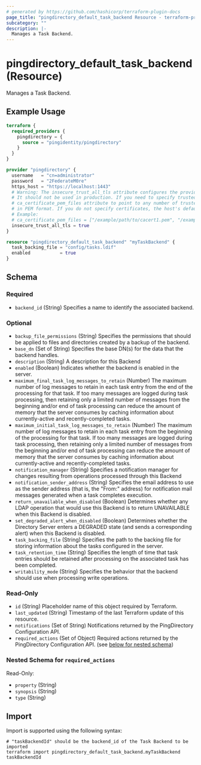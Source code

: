 ```yaml
---
# generated by https://github.com/hashicorp/terraform-plugin-docs
page_title: "pingdirectory_default_task_backend Resource - terraform-provider-pingdirectory"
subcategory: ""
description: |-
  Manages a Task Backend.
---
```


# pingdirectory_default_task_backend (Resource)

Manages a Task Backend.

## Example Usage

```terraform
terraform {
  required_providers {
    pingdirectory = {
      source = "pingidentity/pingdirectory"
    }
  }
}

provider "pingdirectory" {
  username   = "cn=administrator"
  password   = "2FederateM0re"
  https_host = "https://localhost:1443"
  # Warning: The insecure_trust_all_tls attribute configures the provider to trust any certificate presented by the PingDirectory server.
  # It should not be used in production. If you need to specify trusted CA certificates, use the
  # ca_certificate_pem_files attribute to point to any number of trusted CA certificate files
  # in PEM format. If you do not specify certificates, the host's default root CA set will be used.
  # Example:
  # ca_certificate_pem_files = ["/example/path/to/cacert1.pem", "/example/path/to/cacert2.pem"]
  insecure_trust_all_tls = true
}

resource "pingdirectory_default_task_backend" "myTaskBackend" {
  task_backing_file = "config/tasks.ldif"
  enabled           = true
}
```

<!-- schema generated by tfplugindocs -->
## Schema

### Required

- `backend_id` (String) Specifies a name to identify the associated backend.

### Optional

- `backup_file_permissions` (String) Specifies the permissions that should be applied to files and directories created by a backup of the backend.
- `base_dn` (Set of String) Specifies the base DN(s) for the data that the backend handles.
- `description` (String) A description for this Backend
- `enabled` (Boolean) Indicates whether the backend is enabled in the server.
- `maximum_final_task_log_messages_to_retain` (Number) The maximum number of log messages to retain in each task entry from the end of the processing for that task. If too many messages are logged during task processing, then retaining only a limited number of messages from the beginning and/or end of task processing can reduce the amount of memory that the server consumes by caching information about currently-active and recently-completed tasks.
- `maximum_initial_task_log_messages_to_retain` (Number) The maximum number of log messages to retain in each task entry from the beginning of the processing for that task. If too many messages are logged during task processing, then retaining only a limited number of messages from the beginning and/or end of task processing can reduce the amount of memory that the server consumes by caching information about currently-active and recently-completed tasks.
- `notification_manager` (String) Specifies a notification manager for changes resulting from operations processed through this Backend
- `notification_sender_address` (String) Specifies the email address to use as the sender address (that is, the "From:" address) for notification mail messages generated when a task completes execution.
- `return_unavailable_when_disabled` (Boolean) Determines whether any LDAP operation that would use this Backend is to return UNAVAILABLE when this Backend is disabled.
- `set_degraded_alert_when_disabled` (Boolean) Determines whether the Directory Server enters a DEGRADED state (and sends a corresponding alert) when this Backend is disabled.
- `task_backing_file` (String) Specifies the path to the backing file for storing information about the tasks configured in the server.
- `task_retention_time` (String) Specifies the length of time that task entries should be retained after processing on the associated task has been completed.
- `writability_mode` (String) Specifies the behavior that the backend should use when processing write operations.

### Read-Only

- `id` (String) Placeholder name of this object required by Terraform.
- `last_updated` (String) Timestamp of the last Terraform update of this resource.
- `notifications` (Set of String) Notifications returned by the PingDirectory Configuration API.
- `required_actions` (Set of Object) Required actions returned by the PingDirectory Configuration API. (see [below for nested schema](#nestedatt--required_actions))

<a id="nestedatt--required_actions"></a>
### Nested Schema for `required_actions`

Read-Only:

- `property` (String)
- `synopsis` (String)
- `type` (String)

## Import

Import is supported using the following syntax:

```shell
# "taskBackendId" should be the backend_id of the Task Backend to be imported
terraform import pingdirectory_default_task_backend.myTaskBackend taskBackendId
```
